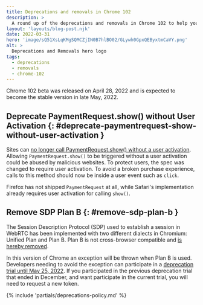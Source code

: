 ```yaml
---
title: Deprecations and removals in Chrome 102
description: >
  A round up of the deprecations and removals in Chrome 102 to help you plan.
layout: 'layouts/blog-post.njk'
date: 2022-03-31
hero: 'image/sQ51XsLqKMgSQMCZjIN0B7hlBO02/GLywh0GpxQEByxtmCaVY.png'
alt: >
  Deprecations and Removals hero logo
tags:
  - deprecations
  - removals
  - chrome-102
---
```



Chrome 102 beta was released on April 28, 2022 and is expected to become the
stable version in late May, 2022.


## Deprecate PaymentRequest.show() without User Activation {: #deprecate-paymentrequest-show-without-user-activation }

Sites can [no longer call PaymentRequest.show() without a user activation](https://chromestatus.com/feature/5948593429020672). Allowing `PaymentRequest.show()` to be triggered without a user activation could be abused by malicious websites. To protect users, the spec was changed to require user activation. To avoid a broken purchase experience, calls to this method should now be inside a user event such as `click`.

Firefox has not shipped `PaymentRequest` at all, while Safari's implementation already requires user activation for calling `show()`.


## Remove SDP Plan B {: #remove-sdp-plan-b }

The Session Description Protocol (SDP) used to establish a session in WebRTC has been implemented with two different dialects in Chromium: Unified Plan and Plan B. Plan B is not cross-browser compatible and [is hereby removed](https://www.chromestatus.com/features/5823036655665152).

In this version of Chrome an exception will be thrown when Plan B is used. Developers needing to avoid the exception can participate in a [deprecation trial until May 25, 2022](/origintrials/#/view_trial/3892235977954951169). If you participated in the previous deprecation trial that ended in December, and want participate in the current trial, you will need to request a new token.


{% include 'partials/deprecations-policy.md' %}
